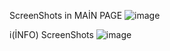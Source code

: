 ScreenShots in MAİN PAGE
![image](https://github.com/pave5866/TodoList-App/assets/49350752/83432d3f-1aec-403e-ab09-a9c45d899d3b)

i(İNFO) ScreenShots
![image](https://github.com/pave5866/TodoList-App/assets/49350752/7c5ffbd5-df35-4257-9c87-4477c9458822)
